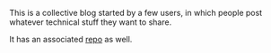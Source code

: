 This is a collective blog started by a few users, in which people post whatever technical stuff they want to share.

It has an associated [repo](https://github.com/AlexandruIca/stdout.ro) as well.